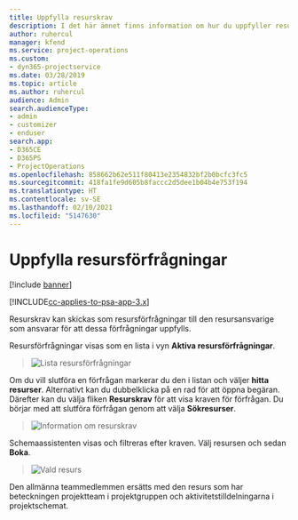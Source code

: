 ```yaml
---
title: Uppfylla resurskrav
description: I det här ämnet finns information om hur du uppfyller resurskrav.
author: ruhercul
manager: kfend
ms.service: project-operations
ms.custom:
- dyn365-projectservice
ms.date: 03/28/2019
ms.topic: article
ms.author: ruhercul
audience: Admin
search.audienceType:
- admin
- customizer
- enduser
search.app:
- D365CE
- D365PS
- ProjectOperations
ms.openlocfilehash: 858662b62e511f80413e2354832bf2b0bcfc3fc5
ms.sourcegitcommit: 418fa1fe9d605b8faccc2d5dee1b04b4e753f194
ms.translationtype: HT
ms.contentlocale: sv-SE
ms.lasthandoff: 02/10/2021
ms.locfileid: "5147630"
---
```

# <a name="fulfilling-resource-requests"></a>Uppfylla resursförfrågningar

[!include [banner](../includes/psa-now-project-operations.md)]

[!INCLUDE[cc-applies-to-psa-app-3.x](../includes/cc-applies-to-psa-app-3x.md)]

Resurskrav kan skickas som resursförfrågningar till den resursansvarige som ansvarar för att dessa förfrågningar uppfylls.

Resursförfrågningar visas som en lista i vyn **Aktiva resursförfrågningar**.

> ![Lista resursförfrågningar](media/Resource-Management-image59.png)

Om du vill slutföra en förfrågan markerar du den i listan och väljer **hitta resurser**. Alternativt kan du dubbelklicka på en rad för att öppna begäran. Därefter kan du välja fliken **Resurskrav** för att visa kraven för förfrågan. Du börjar med att slutföra förfrågan genom att välja **Sökresurser**.

> ![Information om resurskrav](media/Resource-Management-image60.png)

Schemaassistenten visas och filtreras efter kraven. Välj resursen och sedan **Boka**.

> ![Vald resurs](media/Resource-Management-image61.png)

Den allmänna teammedlemmen ersätts med den resurs som har beteckningen projektteam i projektgruppen och aktivitetstilldelningarna i projektschemat.
